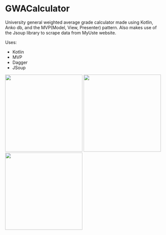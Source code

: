 # GWACalculator
University general weighted average grade calculator made using Kotlin, Anko db, and the MVP(Model, View, Presenter) pattern. Also makes use of the Jsoup library to scrape data from MyUste website.

Uses:
- Kotlin
- MVP
- Dagger
- JSoup

<p>
  <img src="../master/screenshots/screen1.png" width="250"/>
  <img src="../master/screenshots/screen2.png" width="250"/>
  <img src="../master/screenshots/screen3.png" width="250"/>
</p>
